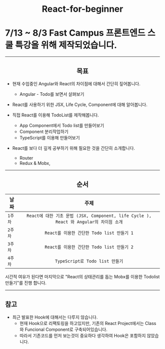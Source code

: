 <h1 align="center">React-for-beginner</h1>

# 7/13 ~ 8/3 Fast Campus 프론트엔드 스쿨 특강을 위해 제작되었습니다.

---

<h2 align="center">목표</h2>

-   현재 수업중인 Angular와 React의 차이점에 대해서 간단히 짚어봅니다.
    -   Angular - Todo를 보면서 살펴보기

-   React를 사용하기 위한 JSX, Life Cycle, Component에 대해 알아봅니다.

-   직접 React를 이용해 TodoList를 제작해봅니다.
    -   App Component에서 Todo list를 만들어보기
    -   Component 분리작업하기
    -   TypeScript를 이용해 만들어보기

-   React를 보다 더 깊게 공부하기 위해 필요한 것을 간단히 소개합니다.
    -   Router
    -   Redux & Mobx,

---

<h2 align="center">순서</h2>

| 날짜 | 주제 |
|---|:---:|
| `1주차` | `React에 대한 기초 문법 (JSX, Component, life Cycle ), React 와 Angular의 차이점 소개` |
| `2주차` | `React를 이용한 간단한 Todo list 만들기 1` |
| `3주차` | `React를 이용한 간단한 Todo list 만들기 2` |
| `4주차` | `TypeScript로 Todo list 만들기` |


시간적 여유가 된다면 마지막으로 "React의 상태관리를 돕는 Mobx를 이용한 Todolist 만들기"를 진행 합니다.

---

<h2>참고</h2>

-   최근 발표한 Hook에 대해서는 다루지 않습니다. 
    -   현재 Hook으로 리팩토링을 하고있지만, 기존의 React Project에서는 Class와 Funcional Component로 구축되어있습니다.
    -   따라서 기존코드를 먼저 보는것이 중요하다 생각하여 Hook은 포함하지 않았습니다.
